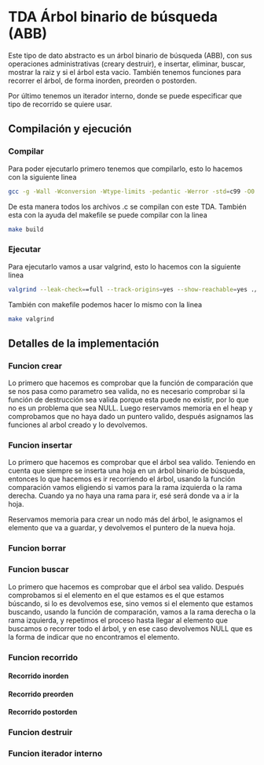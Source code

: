 # TDA Árbol binario de búsqueda (ABB)

Este tipo de dato abstracto es un árbol binario de búsqueda (ABB), con sus operaciones administrativas (creary destruir), e insertar, eliminar, buscar, mostrar la raiz y si el árbol esta vacio. También tenemos funciones para recorrer el árbol, de forma inorden, preorden o postorden.

Por último tenemos un iterador interno, donde se puede especificar que tipo de recorrido se quiere usar.

## Compilación y ejecución

### Compilar
    
Para poder ejecutarlo primero tenemos que compilarlo, esto lo hacemos con la siguiente linea
``` bash
gcc -g -Wall -Wconversion -Wtype-limits -pedantic -Werror -std=c99 -O0 *.c -o abb 
```
De esta manera todos los archivos .c se compilan con este TDA. También esta con la ayuda del makefile se puede compilar con la linea
``` bash
make build
```
    
### Ejecutar

Para ejecutarlo vamos a usar valgrind, esto lo hacemos con la siguiente linea
``` bash
valgrind --leak-check==full --track-origins=yes --show-reachable=yes ./abb
```
También con makefile podemos hacer lo mismo con la linea
``` bash
make valgrind
```


## Detalles de la implementación

### Funcion crear
Lo primero que hacemos es comprobar que la función de comparación que se nos pasa como parametro sea valida, no es necesario comprobar si la función de destrucción sea valida porque esta puede no existir, por lo que no es un problema que sea NULL.
Luego reservamos memoria en el heap y comprobamos que no haya dado un puntero valido, después asignamos las funciones al arbol creado y lo devolvemos.

### Funcion insertar
Lo primero que hacemos es comprobar que el árbol sea valido. Teniendo en cuenta que siempre se inserta una hoja en un árbol binario de búsqueda, entonces lo que hacemos es ir recorriendo el árbol, usando la función comparación vamos eligiendo si vamos para la rama izquierda o la rama derecha. Cuando ya no haya una rama para ir, esé será donde va a ir la hoja.

Reservamos memoria para crear un nodo más del árbol, le asignamos el elemento que va a guardar, y devolvemos el puntero de la nueva hoja.

### Funcion borrar

### Funcion buscar
Lo primero que hacemos es comprobar que el árbol sea valido. Después comprobamos si el elemento en el que estamos es el que estamos búscando, si lo es devolvemos ese, sino vemos si el elemento que estamos buscando, usando la función de comparación, vamos a la rama derecha o la rama izquierda, y repetimos el proceso hasta llegar al elemento que buscamos o recorrer todo el árbol, y en ese caso devolvemos NULL que es la forma de indicar que no encontramos el elemento.

### Funcion recorrido

#### Recorrido inorden 

#### Recorrido preorden 

#### Recorrido postorden 

### Funcion destruir

### Funcion iterador interno
